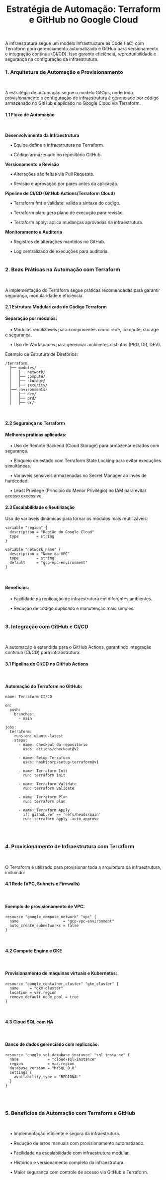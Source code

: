 <h1><center>Estratégia de Automação: Terraform e GitHub no Google Cloud</center></h1></br>

A infraestrutura segue um modelo Infrastructure as Code (IaC) com Terraform para gerenciamento automatizado e GitHub para versionamento e integração contínua (CI/CD). Isso garante eficiência, reprodutibilidade e segurança na configuração da infraestrutura.</br>

<h3>1. Arquitetura de Automação e Provisionamento</h3></br>

A estratégia de automação segue o modelo GitOps, onde todo provisionamento e configuração de infraestrutura é gerenciado por código armazenado no GitHub e aplicado no Google Cloud via Terraform.</br>

<h4>1.1 Fluxo de Automação</h4></br>

<b>Desenvolvimento da Infraestrutura</b></br>

&nbsp; &nbsp; •	Equipe define a infraestrutura no Terraform.</br>

&nbsp; &nbsp; •	Código armazenado no repositório GitHub.</br>

<b>Versionamento e Revisão</b></br>

&nbsp; &nbsp; •	Alterações são feitas via Pull Requests.</br>

&nbsp; &nbsp; •	Revisão e aprovação por pares antes da aplicação.</br>

<b>Pipeline de CI/CD (GitHub Actions/Terraform Cloud)</b></br>

&nbsp; &nbsp; •	Terraform fmt e validate: valida a sintaxe do código.</br>

&nbsp; &nbsp; •	Terraform plan: gera plano de execução para revisão.</br>

&nbsp; &nbsp; •	Terraform apply: aplica mudanças aprovadas na infraestrutura.</br>

<b>Monitoramento e Auditoria</b></br>

&nbsp; &nbsp; •	Registros de alterações mantidos no GitHub.</br>

&nbsp; &nbsp; •	Log centralizado de execuções para auditoria.</br></br>

<h3>2. Boas Práticas na Automação com Terraform</h3></br>

A implementação do Terraform segue práticas recomendadas para garantir segurança, modularidade e eficiência.</br>

<h4>2.1 Estrutura Modularizada do Código Terraform</h4>

<h4>Separação por módulos:</h4>

&nbsp; &nbsp; •	Módulos reutilizáveis para componentes como rede, compute, storage e segurança.</br>

&nbsp; &nbsp; •	Uso de Workspaces para gerenciar ambientes distintos (PRD, DR, DEV).</br>

Exemplo de Estrutura de Diretórios:</br>

```
/terraform  
  ├── modules/  
  │   ├── network/  
  │   ├── compute/  
  │   ├── storage/  
  │   ├── security/  
  ├── environments/  
  │   ├── dev/  
  │   ├── prd/  
  │   ├── dr/  
```
  </br>

<h4>2.2 Segurança no Terraform</h4>

<h4>Melhores práticas aplicadas:</h4>

&nbsp; &nbsp; •	Uso de Remote Backend (Cloud Storage) para armazenar estados com segurança.</br>

&nbsp; &nbsp; •	Bloqueio de estado com Terraform State Locking para evitar execuções simultâneas.</br>

&nbsp; &nbsp; •	Variáveis sensíveis armazenadas no Secret Manager ao invés de hardcoded.</br>

&nbsp; &nbsp; •	Least Privilege (Princípio do Menor Privilégio) no IAM para evitar acesso excessivo.</br>

<h4>2.3 Escalabilidade e Reutilização</h4>

Uso de variáveis dinâmicas para tornar os módulos mais reutilizáveis:</br>

```
variable "region" {
  description = "Região do Google Cloud"
  type        = string
}

variable "network_name" {
  description = "Nome da VPC"
  type        = string
  default     = "gcp-vpc-environment"
}
```
</br>

 <h4>Benefícios:</h4>

&nbsp; &nbsp; •	Facilidade na replicação de infraestrutura em diferentes ambientes.</br>

&nbsp; &nbsp; •	Redução de código duplicado e manutenção mais simples.</br></br>

<h3>3. Integração com GitHub e CI/CD</h3></br>

A automação é estendida para o GitHub Actions, garantindo integração contínua (CI/CD) para infraestrutura.</br>

<h4>3.1 Pipeline de CI/CD no GitHub Actions</h4></br>

<h4>Automação do Terraform no GitHub:</h4>

```
name: Terraform CI/CD

on:
  push:
    branches:
      - main

jobs:
  terraform:
    runs-on: ubuntu-latest
    steps:
      - name: Checkout do repositório
        uses: actions/checkout@v2

      - name: Setup Terraform
        uses: hashicorp/setup-terraform@v1

      - name: Terraform Init
        run: terraform init

      - name: Terraform Validate
        run: terraform validate

      - name: Terraform Plan
        run: terraform plan

      - name: Terraform Apply
        if: github.ref == 'refs/heads/main'
        run: terraform apply -auto-approve
```
</br></br>

<h3>4. Provisionamento de Infraestrutura com Terraform</h3></br>

O Terraform é utilizado para provisionar toda a arquitetura da infraestrutura, incluindo:</br>

<h4>4.1 Rede (VPC, Subnets e Firewalls)</h4></br>

<h4>Exemplo de provisionamento de VPC:</h4>

```
resource "google_compute_network" "vpc" {
  name                    = "gcp-vpc-environment"
  auto_create_subnetworks = false
}
```
</br>

<h4>4.2 Compute Engine e GKE</h4></br>

<h4>Provisionamento de máquinas virtuais e Kubernetes:</h4>

```
resource "google_container_cluster" "gke_cluster" {
  name     = "gke-cluster"
  location = var.region
  remove_default_node_pool = true
}
```
</br>

<h4>4.3 Cloud SQL com HA</h4></br>

<h4>Banco de dados gerenciado com replicação:</h4>

```
resource "google_sql_database_instance" "sql_instance" {
  name             = "cloud-sql-instance"
  region           = var.region
  database_version = "MYSQL_8_0"
  settings {
    availability_type = "REGIONAL"
  }
}
```
</br></br>

<h3>5. Benefícios da Automação com Terraform e GitHub</h3></br>

&nbsp; &nbsp; •	Implementação eficiente e segura da infraestrutura.</br>

&nbsp; &nbsp; •	Redução de erros manuais com provisionamento automatizado.</br>

&nbsp; &nbsp; •	Facilidade na escalabilidade com infraestrutura modular.</br>

&nbsp; &nbsp; •	Histórico e versionamento completo da infraestrutura.</br>

&nbsp; &nbsp; •	Maior segurança com controle de acesso via GitHub e Terraform.</br>
